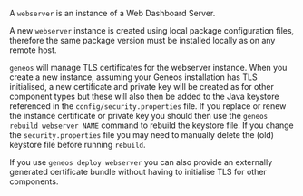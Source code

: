 A `webserver` is an instance of a Web Dashboard Server.

A new `webserver` instance is created using local package configuration files, therefore the same package version must be installed locally as on any remote host.

`geneos` will manage TLS certificates for the webserver instance. When you create a new instance, assuming your Geneos installation has TLS initialised, a new certificate and private key will be created as for other component types but these will also then be added to the Java keystore referenced in the `config/security.properties` file. If you replace or renew the instance certificate or private key you should then use the `geneos rebuild webserver NAME` command to rebuild the keystore file. If you change the `security.properties` file you may need to manually delete the (old) keystore file before running `rebuild`.

If you use `geneos deploy webserver` you can also provide an externally generated certificate bundle without having to initialise TLS for other components.
